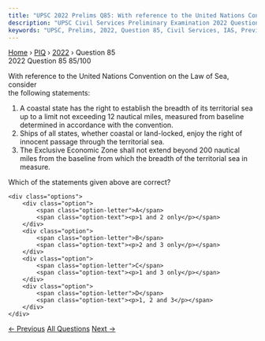 ```yaml
---
title: "UPSC 2022 Prelims Q85: With reference to the United Nations Convention on the Law o..."
description: "UPSC Civil Services Preliminary Examination 2022 Question 85 with options and answer"
keywords: "UPSC, Prelims, 2022, Question 85, Civil Services, IAS, Previous Year Questions"
---
```


<nav class="breadcrumb">
    <a href="../../">Home</a>
    <span>›</span>
    <a href="../">PIQ</a>
    <span>›</span>
    <a href="./">2022</a>
    <span>›</span>
    <span>Question 85</span>
</nav>

<div class="question-header">
    <div class="question-meta">
        <span class="year-badge">2022</span>
        <span class="question-number">Question 85</span>
        <span class="progress">85/100</span>
    </div>
    <div class="progress-bar">
        <div class="progress-fill" style="width: 85.0%"></div>
    </div>
</div>

<div class="question-content">
    <div class="question-text">
        <p>With reference to the United Nations Convention on the Law of Sea, consider<br />
the following statements:</p>
<ol>
<li>A coastal state has the right to establish the breadth of its territorial sea up to a limit not exceeding 12 nautical miles, measured from baseline determined in accordance with the convention.</li>
<li>Ships of all states, whether coastal or land-locked, enjoy the right of innocent passage through the territorial sea.</li>
<li>The Exclusive Economic Zone shall not extend beyond 200 nautical miles from the baseline from which the breadth of the territorial sea in measure.</li>
</ol>
<p>Which of the statements given above are correct?</p>
    </div>
    
    <div class="options">
        <div class="option">
            <span class="option-letter">A</span>
            <span class="option-text"><p>1 and 2 only</p></span>
        </div>
        <div class="option">
            <span class="option-letter">B</span>
            <span class="option-text"><p>2 and 3 only</p></span>
        </div>
        <div class="option">
            <span class="option-letter">C</span>
            <span class="option-text"><p>1 and 3 only</p></span>
        </div>
        <div class="option">
            <span class="option-letter">D</span>
            <span class="option-text"><p>1, 2 and 3</p></span>
        </div>
    </div>
</div>

<div class="question-nav">
    <a href="../q084-consider-the-following-statements-1-gujarat-has-th/" class="nav-btn prev">← Previous</a>
    <a href="../" class="nav-btn center">All Questions</a>
    <a href="../q086-which-one-of-the-following-statements-best-reflect/" class="nav-btn next">Next →</a>
</div>
